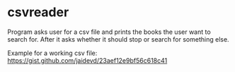 # csvreader

Program asks user for a csv file and prints the books the user want to search for. After it asks whether it should stop or search for something else.

Example for a working csv file: https://gist.github.com/jaidevd/23aef12e9bf56c618c41

